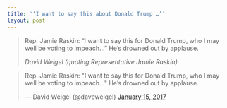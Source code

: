 ```yaml
---
title: '‘I want to say this about Donald Trump …’'
layout: post
---
```


> Rep. Jamie Raskin: &ldquo;I want to say this for Donald Trump, who I may well be voting to impeach…&rdquo; He’s drowned out by applause.
>
> <cite>David Weigel (quoting Representative Jamie Raskin)</cite>

<blockquote class="twitter-tweet"><p lang="en" dir="ltr">Rep. Jamie Raskin: &quot;I want to say this for Donald Trump, who I may well be voting to impeach...&quot; He’s drowned out by applause.</p>&mdash; David Weigel (@daveweigel) <a href="https://twitter.com/daveweigel/status/820726059444346880?ref_src=twsrc%5Etfw">January 15, 2017</a></blockquote> <script async src="https://platform.twitter.com/widgets.js" charset="utf-8"></script>
